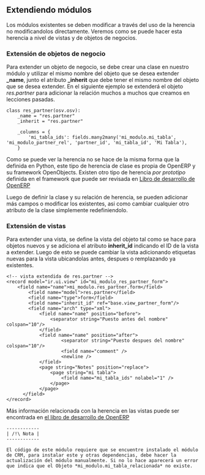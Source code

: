 ## Extendiendo módulos

Los módulos existentes se deben modificar a través del uso de la herencia no modificandolos directamente. Veremos como se puede hacer esta herencia a nivel de vistas y de objetos de negocios.

### Extensión de objetos de negocio

Para extender un objeto de negocio, se debe crear una clase en nuestro módulo y utilizar el mismo nombre del objeto que se desea extender **_name**, junto el atributo **_inherit** que debe tener el mismo nombre del objeto que se desea extender. En el siguiente ejemplo se extenderá el objeto *res.partner* para adicionar la relación muchos a muchos que creamos en lecciones pasadas.

    class res_partner(osv.osv):
        _name = "res.partner"
        _inherit = "res.partner"

        _columns = {
            'mi_tabla_ids': fields.many2many('mi_modulo.mi_tabla', 'mi_modulo_partner_rel', 'partner_id', 'mi_tabla_id', 'Mi Tabla'),
        }

Como se puede ver la herencia no se hace de la misma forma que la definida en Python, este tipo de herencia de clase es propia de OpenERP y su framework OpenObjects. Existen otro tipo de herencia *por prototipo* definida en el framework que puede ser revisada en [Libro de desarrollo de OpenERP](http://doc.openerp.com/v6.1/developer/03_modules_2.html#object-inheritance-inherit)

Luego de definir la clase y su relación de herencia, se pueden adicionar más campos o modificar los existentes, asi como cambiar cualquier otro atributo de la clase simplemente redefiniendolo.

### Extensión de vistas

Para extender una vista, se define la vista del objeto tal como se hace para objetos nuevos y se adiciona el atributo **inherit_id** indicando el ID de la vista a extender. Luego de esto se puede cambiar la vista adicionando etiquetas nuevas para la vista ubicandolas antes, despues o remplazando ya existentes.

    <!-- vista extendida de res.partner -->
    <record model="ir.ui.view" id="mi_modulo_res_partner_form">
        <field name="name">mi_modulo.res_partner.form</field>
            <field name="model">res.partner</field>
            <field name="type">form</field>
            <field name="inherit_id" ref="base.view_partner_form"/>
            <field name="arch" type="xml">
                <field name="name" position="before">
                    <separator string="Puesto antes del nombre" colspan="10"/>
                </field>
                <field name="name" position="after">
                        <separator string="Puesto despues del nombre" colspan="10"/>
                        <field name="comment" />
                        <newline />
                </field>
                <page string="Notes" position="replace">
                    <page string="mi tabla">
                        <field name="mi_tabla_ids" nolabel="1" />
                    </page>
                </page>
          </field>
    </record>

Más información relacionada con la herencia en las vistas puede ser encontrada en [el libro de desarrollo de OpenERP](http://doc.openerp.com/v6.1/developer/03_modules_3.html#inheritance-in-views)

    ------------
    | /!\ Nota |
    ------------

    El código de este módulo requiere que se encuentre instalado el módulo de CRM, para instalar este y otras dependencias, debe hacer la actualización del módulo manualmente. Si no lo hace aparecerá un error que indica que el Objeto *mi_modulo.mi_tabla_relacionada* no existe.

